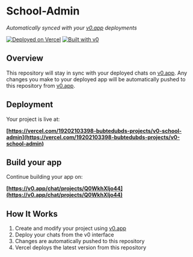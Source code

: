 # School-Admin

*Automatically synced with your [v0.app](https://v0.app) deployments*

[![Deployed on Vercel](https://img.shields.io/badge/Deployed%20on-Vercel-black?style=for-the-badge&logo=vercel)](https://vercel.com/19202103398-bubtedubds-projects/v0-school-admin)
[![Built with v0](https://img.shields.io/badge/Built%20with-v0.app-black?style=for-the-badge)](https://v0.app/chat/projects/Q0WkhXIjo44)

## Overview

This repository will stay in sync with your deployed chats on [v0.app](https://v0.app).
Any changes you make to your deployed app will be automatically pushed to this repository from [v0.app](https://v0.app).

## Deployment

Your project is live at:

**[https://vercel.com/19202103398-bubtedubds-projects/v0-school-admin](https://vercel.com/19202103398-bubtedubds-projects/v0-school-admin)**

## Build your app

Continue building your app on:

**[https://v0.app/chat/projects/Q0WkhXIjo44](https://v0.app/chat/projects/Q0WkhXIjo44)**

## How It Works

1. Create and modify your project using [v0.app](https://v0.app)
2. Deploy your chats from the v0 interface
3. Changes are automatically pushed to this repository
4. Vercel deploys the latest version from this repository
